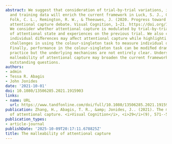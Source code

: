 ```yaml
---
abstract: We suggest that consideration of trial-by-trial variations, individual diﬀerences,
  and training data will enrich the current framework in Luck, S. J., Gaspelin, N.,
  Folk, C. L., Remington, R. W., & Theeuwes, J. (2020. Progress toward resolving the
  attentional capture debate. Visual Cognition, 1–21. https://doi.org/10.1080/13506285.2020.1848949).
  We consider whether attentional capture is modulated by trial-by-trial ﬂuctuations
  of attentional state and experiences on the previous trial. We also consider whether
  individual diﬀerences may aﬀect attentional capture while highlighting potential
  challenges in using the colour-singleton task to measure individual diﬀerences.
  Finally, performance in the colour-singleton task can be modiﬁed dramatically with
  practice but the underlying mechanisms are not entirely clear. Understanding the
  malleability of attentional capture may broaden the current framework and resolve
  outstanding questions.
authors:
- admin
- Tessa R. Abagis
- John Jonides
date: '2021-10-01'
doi: 10.1080/13506285.2021.1915903
links:
- name: URL
  url: https://www.tandfonline.com/doi/full/10.1080/13506285.2021.1915903
publication: Zhang, H., Abagis, T. R., &amp; Jonides, J.. (2021). The malleability
  of attentional capture. <i>Visual Cognition</i>, <i>29</i>(9), 571--574. https://doi.org/10.1080/13506285.2021.1915903
publication_types:
- article-journal
publishDate: '2025-10-09T20:17:11.678825Z'
title: The malleability of attentional capture
---
```

